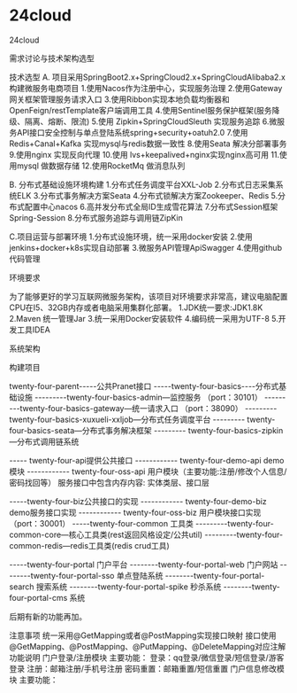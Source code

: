 # 24cloud
24cloud

需求讨论与技术架构选型

技术选型
A. 项目采用SpringBoot2.x+SpringCloud2.x+SpringCloudAlibaba2.x构建微服务电商项目
1.使用Nacos作为注册中心，实现服务治理
2.使用Gateway网关框架管理服务请求入口
3.使用Ribbon实现本地负载均衡器和OpenFeign/restTemplate客户端调用工具
4.使用Sentinel服务保护框架(服务降级、隔离、熔断、限流)
5.使用 Zipkin+SpringCloudSleuth 实现服务追踪
6.微服务API接口安全控制与单点登陆系统spring+security+oatuh2.0
7.使用Redis+Canal+Kafka 实现mysql与redis数据一致性
8.使用Seata 解决分部署事务
9.使用nginx 实现反向代理
10.使用 lvs+keepalived+nginx实现nginx高可用
11.使用mysql 做数据存储
12.使用RocketMq 做消息队列


B. 分布式基础设施环境构建
1.分布式任务调度平台XXL-Job
2.分布式日志采集系统ELK 
3.分布式事务解决方案Seata
4.分布式锁解决方案Zookeeper、Redis
5.分布式配置中心nacos 
6.高并发分布式全局ID生成雪花算法
7.分布式Session框架Spring-Session
8.分布式服务追踪与调用链ZipKin  



C.项目运营与部署环境
1.分布式设施环境，统一采用docker安装
2.使用jenkins+docker+k8s实现自动部署 
3.微服务API管理ApiSwagger
4.使用github代码管理 

环境要求

为了能够更好的学习互联网微服务架构，该项目对环境要求非常高，建议电脑配置CPU在I5、32GB内存或者电脑采用集群化部署。
1.JDK统一要求:JDK1.8K 
2.Maven 统一管理Jar
3.统一采用Docker安装软件
4.编码统一采用为UTF-8
5.开发工具IDEA


系统架构
 
 


构建项目

twenty-four-parent-----公共Pranet接口
-----twenty-four-basics----分布式基础设施
---------twenty-four-basics-admin—监控服务 （port：30101）
---------twenty-four-basics-gateway—统一请求入口 （port：38090）
--------- twenty-four-basics-xuxueli-xxljob—分布式任务调度平台
--------- twenty-four-basics-seata—分布式事务解决框架
--------- twenty-four-basics-zipkin  —分布式调用链系统


----- twenty-four-api提供公共接口
------------ twenty-four-demo-api demo模块
------------ twenty-four-oss-api 用户模块（主要功能:注册/修改个人信息/密码找回等）
服务接口中包含内存内容: 实体类层、接口层 

-----twenty-four-biz公共接口的实现
------------ twenty-four-demo-biz demo服务接口实现
------------ twenty-four-oss-biz 用户模块接口实现（port：30001）
-----twenty-four-common 工具类
---------twenty-four-common-core—核心工具类(rest返回风格设定/公共util)
---------twenty-four-common-redis—redis工具类(redis crud工具)

-----twenty-four-portal 门户平台
--------twenty-four-portal-web 门户网站 
--------twenty-four-portal-sso 单点登陆系统 
--------twenty-four-portal-search 搜索系统
--------twenty-four-portal-spike 秒杀系统
--------twenty-four-portal-cms 系统 

后期有新的功能再加。

注意事项
统一采用@GetMapping或者@PostMapping实现接口映射
接口使用@GetMapping、@PostMapping、@PutMapping、@DeleteMapping对应注解
功能说明
门户登录/注册模块
主要功能：
登录：qq登录/微信登录/短信登录/游客登录
注册：邮箱注册/手机号注册
密码重置：邮箱重置/短信重置
门户信息修改模块
主要功能：

 

